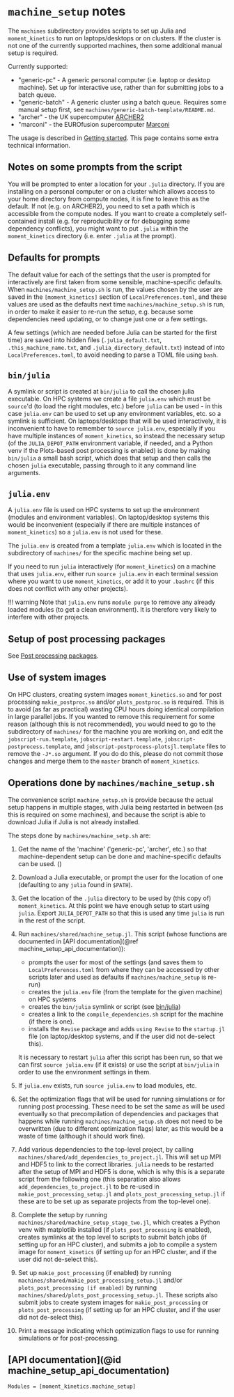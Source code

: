 `machine_setup` notes
=====================

The `machines` subdirectory provides scripts to set up Julia and
`moment_kinetics` to run on laptops/desktops or on clusters. If the cluster is
not one of the currently supported machines, then some additional manual setup
is required.

Currently supported:
* "generic-pc" - A generic personal computer (i.e. laptop or desktop machine).
  Set up for interactive use, rather than for submitting jobs to a batch queue.
* "generic-batch" - A generic cluster using a batch queue. Requires some manual setup
  first, see `machines/generic-batch-template/README.md`.
* "archer" - the UK supercomputer [ARCHER2](https://www.archer2.ac.uk/)
* "marconi" - the EUROfusion supercomputer
  [Marconi](https://wiki.u-gov.it/confluence/display/SCAIUS/UG3.1%3A+MARCONI+UserGuide)

The usage is described in [Getting started](@ref). This page contains some
extra technical information.

## Notes on some prompts from the script

You will be prompted to enter a location for your `.julia` directory. If you
are installing on a personal computer or on a cluster which allows access to
your home directory from compute nodes, it is fine to leave this as the
default. If not (e.g. on ARCHER2), you need to set a path which is accessible
from the compute nodes.  If you want to create a completely self-contained
install (e.g. for reproducibility or for debugging some dependency conflicts),
you might want to put `.julia` within the `moment_kinetics` directory (i.e.
enter `.julia` at the prompt).

## Defaults for prompts

The default value for each of the settings that the user is prompted for
interactively are first taken from some sensible, machine-specific defaults.
When `machines/machine_setup.sh` is run, the values chosen by the user are
saved in the `[moment_kinetics]` section of `LocalPreferences.toml`, and these
values are used as the defaults next time `machines/machine_setup.sh` is run,
in order to make it easier to re-run the setup, e.g. because some dependencies
need updating, or to change just one or a few settings.

A few settings (which are needed before Julia can be started for the first
time) are saved into hidden files (`.julia_default.txt`,
`.this_machine_name.txt`, and `.julia_directory_default.txt`) instead of into
`LocalPreferences.toml`, to avoid needing to parse a TOML file using `bash`.

## `bin/julia`

A symlink or script is created at `bin/julia` to call the chosen julia
executable. On HPC systems we create a file `julia.env` which must be
`source`'d (to load the right modules, etc.) before `julia` can be used - in
this case `julia.env` can be used to set up any environment variables, etc. so
a symlink is sufficient. On laptops/desktops that will be used interactively,
it is inconvenient to have to remember to `source julia.env`, especially if you
have multiple instances of `moment_kinetics`, so instead the necessary setup
(of the `JULIA_DEPOT_PATH` environment variable, if needed, and a Python venv
if the Plots-based post processing is enabled) is done by making `bin/julia` a
  small bash script, which does that setup and then calls the chosen `julia`
  executable, passing through to it any command line arguments.

## `julia.env`

A `julia.env` file is used on HPC systems to set up the environment (modules
and environment variables). On laptop/desktop systems this would be
inconvenient (especially if there are multiple instances of `moment_kinetics`)
so a `julia.env` is not used for these.

The `julia.env` is created from a template `julia.env` which is located in the
subdirectory of `machines/` for the specific machine being set up.

If you need to run `julia` interactively (for `moment_kinetics`) on a machine
that uses `julia.env`, either run `source julia.env` in each terminal session
where you want to use `moment_kinetics`, or add it to your `.bashrc` (if this
does not conflict with any other projects).

!!! warning
    Note that `julia.env` runs `module purge` to remove any already loaded
    modules (to get a clean environment). It is therefore very likely to
    interfere with other projects.

## Setup of post processing packages

See [Post processing packages](@ref).

## Use of system images

On HPC clusters, creating system images `moment_kinetics.so` and for post
processing `makie_postproc.so` and/or `plots_postproc.so` is required. This is
to avoid (as far as practical) wasting CPU hours doing identical compilation in
large parallel jobs. If you wanted to remove this requirement for some reason
(although this is not recommended), you would need to go to the subdirectory of
`machines/` for the machine you are working on, and edit the
`jobscript-run.template`, `jobscript-restart.template`,
`jobscript-postprocess.template`, and `jobscript-postprocess-plotsjl.template`
files to remove the `-J*.so` argument.  If you do do this, please do not commit
those changes and merge them to the `master` branch of `moment_kinetics`.

## Operations done by `machines/machine_setup.sh`

The convenience script `machine_setup.sh` is provide because the actual setup
happens in multiple stages, with Julia being restarted in between (as this is
required on some machines), and because the script is able to download Julia if
Julia is not already installed.

The steps done by `machines/machine_setp.sh` are:
1. Get the name of the 'machine' ('generic-pc', 'archer', etc.) so that
   machine-dependent setup can be done and machine-specific defaults can be
   used. ()
1. Download a Julia executable, or prompt the user for the location of one
   (defaulting to any `julia` found in `$PATH`).
1. Get the location of the `.julia` directory to be used by (this copy of)
   `moment_kinetics`. At this point we have enough setup to start using
   `julia`. Export `JULIA_DEPOT_PATH` so that this is used any time `julia` is
   run in the rest of the script.
1. Run `machines/shared/machine_setup.jl`. This script (whose functions are
   documented in [API documentation](@ref machine_setup_api_documentation)):
   * prompts the user for most of the settings (and saves them to
     `LocalPreferences.toml` from where they can be accessed by other scripts
     later and used as defaults if `machines/machine_setup` is re-run)
   * creates the `julia.env` file (from the template for the given machine) on
     HPC systems
   * creates the `bin/julia` symlink or script (see [bin/julia](@ref))
   * creates a link to the `compile_dependencies.sh` script for the machine (if
     there is one).
   * installs the `Revise` package and adds `using Revise` to the `startup.jl`
     file (on laptop/desktop systems, and if the user did not de-select this).

   It is necessary to restart `julia` after this script has been run, so that
   we can first `source julia.env` (if it exists) or use the script at
   `bin/julia` in order to use the environment settings in them.
1. If `julia.env` exists, run `source julia.env` to load modules, etc.
1. Set the optimization flags that will be used for running simulations or for
   running post processing. These need to be set the same as will be used
   eventually so that precompilation of dependencies and packages that happens
   while running `machines/machine_setup.sh` does not need to be overwritten
   (due to different optimization flags) later, as this would be a waste of
   time (although it should work fine).
1. Add various dependencies to the top-level project, by calling
   `machines/shared/add_dependencies_to_project.jl`. This will set up MPI and
   HDF5 to link to the correct libraries. `julia` needs to be restarted after
   the setup of MPI and HDF5 is done, which is why this is a separate script
   from the following one (this separation also allows
   `add_dependencies_to_project.jl` to be re-used in
   `makie_post_processing_setup.jl` and `plots_post_processing_setup.jl` if
   these are to be set up as separate projects from the top-level one).
1. Complete the setup by running `machines/shared/machine_setup_stage_two.jl`,
   which creates a Python venv with matplotlib installed (if
   `plots_post_processing` is enabled), creates symlinks at the top level to
   scripts to submit batch jobs (if setting up for an HPC cluster), and submits
   a job to compile a system image for `moment_kinetics` (if setting up for an
   HPC cluster, and if the user did not de-select this).
1. Set up `makie_post_processing` (if enabled) by running
   `machines/shared/makie_post_processing_setup.jl` and/or
   `plots_post_processing (if enabled)` by running
   `machines/shared/plots_post_processing_setup.jl`. These scripts also submit
   jobs to create system images for `makie_post_processing` or
   `plots_post_processing` (if setting up for an HPC cluster, and if the user
   did not de-select this).
1. Print a message indicating which optimization flags to use for running
   simulations or for post-processing.

[API documentation](@id machine_setup_api_documentation)
--------------------------------------------------------

```@autodocs
Modules = [moment_kinetics.machine_setup]
```
